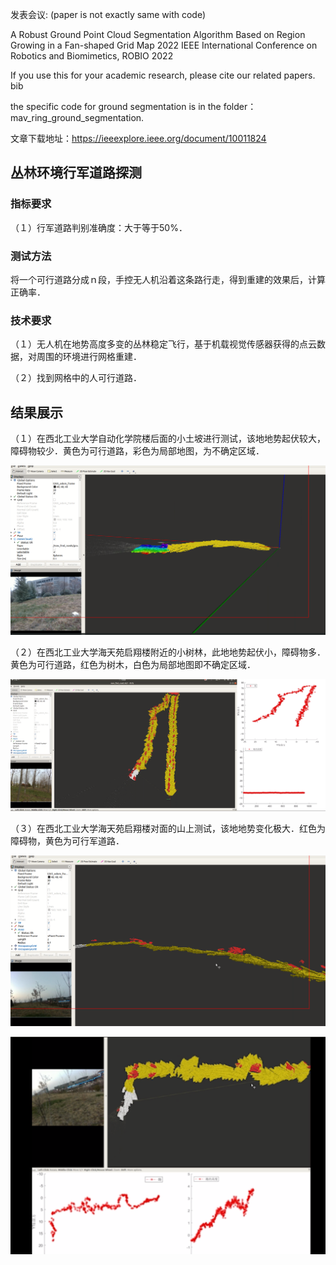 发表会议: (paper is not exactly same with code)

A Robust Ground Point Cloud Segmentation Algorithm Based on Region Growing in a Fan-shaped Grid Map
2022 IEEE International Conference on Robotics and Biomimetics, ROBIO 2022

If you use this for your academic research, please cite our related papers. bib

the specific code for ground segmentation is in the folder：mav_ring_ground_segmentation.

文章下载地址：https://ieeexplore.ieee.org/document/10011824

## 丛林环境行军道路探测

### 指标要求
（１）行军道路判别准确度：大于等于50%．


### 测试方法

将一个可行道路分成ｎ段，手控无人机沿着这条路行走，得到重建的效果后，计算正确率．

### 技术要求
（１）无人机在地势高度多变的丛林稳定飞行，基于机载视觉传感器获得的点云数据，对周围的环境进行网格重建．

（２）找到网格中的人可行道路．


## 结果展示

（１）在西北工业大学自动化学院楼后面的小土坡进行测试，该地地势起伏较大，障碍物较少．黄色为可行道路，彩色为局部地图，为不确定区域．

![image01](https://github.com/liuzhenboo/mav_find_road/blob/master/img/01.png)

（２）在西北工业大学海天苑启翔楼附近的小树林，此地地势起伏小，障碍物多．黄色为可行道路，红色为树木，白色为局部地图即不确定区域．

![image02](https://github.com/liuzhenboo/mav_find_road/blob/master/img/02.png)

（３）在西北工业大学海天苑启翔楼对面的山上测试，该地地势变化极大．红色为障碍物，黄色为可行军道路．

![image03](https://github.com/liuzhenboo/mav_find_road/blob/master/img/03.png)

![image04](https://github.com/liuzhenboo/mav_find_road/blob/master/img/04.png)
